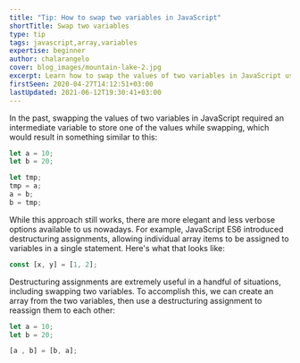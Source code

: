 ```yaml
---
title: "Tip: How to swap two variables in JavaScript"
shortTitle: Swap two variables
type: tip
tags: javascript,array,variables
expertise: beginner
author: chalarangelo
cover: blog_images/mountain-lake-2.jpg
excerpt: Learn how to swap the values of two variables in JavaScript using a single line of ES6 code.
firstSeen: 2020-04-27T14:12:51+03:00
lastUpdated: 2021-06-12T19:30:41+03:00
---
```


In the past, swapping the values of two variables in JavaScript required an intermediate variable to store one of the values while swapping, which would result in something similar to this:

```js
let a = 10;
let b = 20;

let tmp;
tmp = a;
a = b;
b = tmp;
```

While this approach still works, there are more elegant and less verbose options available to us nowadays. For example, JavaScript ES6 introduced destructuring assignments, allowing individual array items to be assigned to variables in a single statement. Here's what that looks like:

```js
const [x, y] = [1, 2];
```

Destructuring assignments are extremely useful in a handful of situations, including swapping two variables. To accomplish this, we can create an array from the two variables, then use a destructuring assignment to reassign them to each other:

```js
let a = 10;
let b = 20;

[a , b] = [b, a];
```
